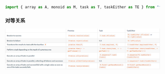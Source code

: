 ```ts
import { array as A, monoid as M, task as T, taskEither as TE } from "fp-ts";
```


### 对等关系
![avatar](../assets/image/i.jpg)
